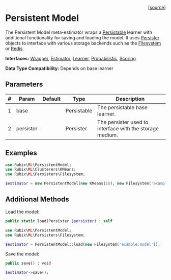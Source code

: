 <span style="float:right;"><a href="https://github.com/RubixML/RubixML/blob/master/src/PersistentModel.php">[source]</a></span>

# Persistent Model
The Persistent Model meta-estimator wraps a [Persistable](persistable.md) learner with additional functionality for saving and loading the model. It uses [Persister](persisters/api.md) objects to interface with various storage backends such as the [Filesystem](persisters/filesystem.md) or [Redis](persisters/redis-db.md).

**Interfaces:** [Wrapper](wrapper.md), [Estimator](estimator.md), [Learner](learner.md), [Probabilistic](probabilistic.md), [Scoring](scoring.md)

**Data Type Compatibility:** Depends on base learner

## Parameters
| # | Param | Default | Type | Description |
|---|---|---|---|---|
| 1 | base | | Persistable | The persistable base learner. |
| 2 | persister | | Persister | The persister used to interface with the storage medium. |

## Examples
```php
use Rubix\ML\PersistentModel;
use Rubix\ML\Clusterers\KMeans;
use Rubix\ML\Persisters\Filesystem;

$estimator = new PersistentModel(new KMeans(10), new Filesystem('example.model'));
```

## Additional Methods
Load the model:
```php
public static load(Persister $persister) : self
```

```php
use Rubix\ML\PersistentModel;
use Rubix\ML\Persisters\Filesystem;

$estimator = PersistentModel::load(new Filesystem('example.model'));
```

Save the model:
```php
public save() : void
```

```php
$estimator->save();
```
